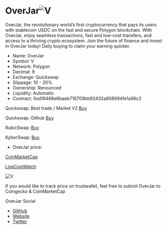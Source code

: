 # OverJar![V](https://raw.githubusercontent.com/OverJar/USDC/main/overjars.png) 

OverJar, the revolutionary world’s first cryptocurrency that pays its users with stablecoin USDC on the fast and secure Polygon blockchain. With OverJar, enjoy seamless transactions, fast and low-cost transfers, and access to a thriving crypto ecosystem. Join the future of finance and invest in OverJar today! Daily buying to claim your earning quicker.

- Name: OverJar
- Symbol: V
- Network: Polygon
- Decimal: 9
- Exchange: Quickswap
- Slippage: 10 - 20%
- Ownership: Renounced
- Liquidity: Automatic
- Contract:
0xd16488e6baeb716709bb92432a908694fe1a96c2

Quickswap: Best trade / Market V2
[Buy](https://quickswap.exchange/#/swap?inputCurrency=0xd16488e6baeb716709bb92432a908694fe1a96c2)

Quickswap: Github
[Buy](https://overjar.github.io/World/buyOverJar.html)

RubicSwap:
[Buy](https://overjar.github.io/World/buy.html)

KyberSwap:
[Buy](https://kyberswap.com/swap/polygon?referral=0xD05454897D3C160321F73A7D80CCb2dEf5fA2584&fee_bip=10&inputCurrency=MATIC&outputCurrency=0xd16488E6baEb716709BB92432a908694fe1a96c2
)


- OverJar price: 

[CoinMarketCap](https://coinmarketcap.com/dexscan/polygon/0x156910CD6a08c0D521A3Fe7f9A6C2Cc5Aa4152d0)

[LiveCoinWatch](https://www.livecoinwatch.com/price/OverJar-___V)

![V](https://raw.githubusercontent.com/OverJar/USDC/main/OverJar-Buy.png) 

If you would like to track price on trustwallet, feel free to submit OverJar to Coingecko & CoinMarketCap

OverJar Social

- [GitHub](https://overjar.github.io/World/)
- [Website](https://overjar.xyz/)
- [Twitter](https://twitter.com/OverJarV)


